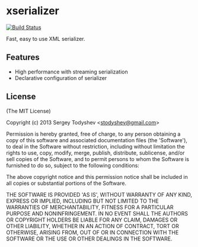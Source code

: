 xserializer
===========

[![Build Status](https://travis-ci.org/sergeyt/xserializer.png)](https://travis-ci.org/sergeyt/xserializer)

Fast, easy to use XML serializer.

## Features

* High performance with streaming serialization
* Declarative configuration of serializer

## License

(The MIT License)

Copyright (c) 2013 Sergey Todyshev &lt;stodyshev@gmail.com&gt;

Permission is hereby granted, free of charge, to any person obtaining
a copy of this software and associated documentation files (the
'Software'), to deal in the Software without restriction, including
without limitation the rights to use, copy, modify, merge, publish,
distribute, sublicense, and/or sell copies of the Software, and to
permit persons to whom the Software is furnished to do so, subject to
the following conditions:

The above copyright notice and this permission notice shall be
included in all copies or substantial portions of the Software.

THE SOFTWARE IS PROVIDED 'AS IS', WITHOUT WARRANTY OF ANY KIND,
EXPRESS OR IMPLIED, INCLUDING BUT NOT LIMITED TO THE WARRANTIES OF
MERCHANTABILITY, FITNESS FOR A PARTICULAR PURPOSE AND NONINFRINGEMENT.
IN NO EVENT SHALL THE AUTHORS OR COPYRIGHT HOLDERS BE LIABLE FOR ANY
CLAIM, DAMAGES OR OTHER LIABILITY, WHETHER IN AN ACTION OF CONTRACT,
TORT OR OTHERWISE, ARISING FROM, OUT OF OR IN CONNECTION WITH THE
SOFTWARE OR THE USE OR OTHER DEALINGS IN THE SOFTWARE.
